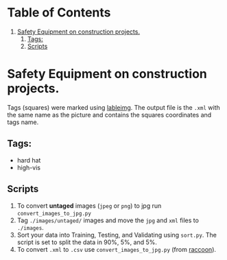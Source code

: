 
# Table of Contents

1.  [<span class="underline">Safety Equipment</span> on construction projects.](#org05a019b)
    1.  [Tags:](#orgfb78f5f)
    2.  [Scripts](#orgff5eb0f)


<a id="org05a019b"></a>

# <span class="underline">Safety Equipment</span> on construction projects.

Tags (squares) were marked using [lableimg](https://github.com/tzutalin/labelImg). 
The output file is the `.xml` with the same name as the picture and contains the squares coordinates and tags name.


<a id="orgfb78f5f"></a>

## Tags:

-   hard hat
-   high-vis


<a id="orgff5eb0f"></a>

## Scripts

1.  To convert **untaged** images (`jpeg` or `png`) to jpg run `convert_images_to_jpg.py`
2.  Tag `./images/untaged/` images and move the `jpg` and `xml` files to `./images`.
3.  Sort your data into Training, Testing, and Validating using `sort.py`. The script is set to split the data in 90%, 5%, and 5%.
4.  To convert `.xml` to `.csv` use `convert_images_to_jpg.py` (from [raccoon](https://github.com/datitran/raccoon_dataset)).

